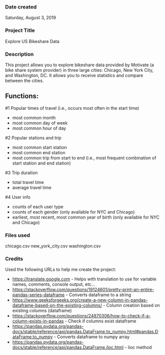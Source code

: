 ### Date created
Saturday, August 3, 2019

### Project Title
Explore US Bikeshare Data

### Description
This project allows you to explore bikeshare data provided by Motivate (a bike share system provider)
in three large cities: Chicago, New York City, and Washington, DC.
It allows you to receive statistics and compare between the cities.

## Functions:

#1 Popular times of travel (i.e., occurs most often in the start time)

  -  most common month
  -  most common day of week
  -  most common hour of day

#2 Popular stations and trip

  -  most common start station
  -  most common end station
  -  most common trip from start to end (i.e., most frequent combination of start station and end station)

#3 Trip duration

  -  total travel time
  -  average travel time

#4 User info

  -  counts of each user type
  -  counts of each gender (only available for NYC and Chicago)
  -  earliest, most recent, most common year of birth (only available for NYC and Chicago)

### Files used
chicago.csv
new_york_city.csv
washington.csv

### Credits
Used the following URLs to help me create the project:
- https://translate.google.com - Helps with translation to use for variable names, comments, console output, etc...
- https://stackoverflow.com/questions/19124601/pretty-print-an-entire-pandas-series-dataframe - Converts dataframe to a string
- https://www.geeksforgeeks.org/create-a-new-column-in-pandas-dataframe-based-on-the-existing-columns/ - Column creation based on existing columns (dataframe)
- https://stackoverflow.com/questions/24870306/how-to-check-if-a-column-exists-in-pandas - Check if columns exist dataframe
- https://pandas.pydata.org/pandas-docs/stable/reference/api/pandas.DataFrame.to_numpy.html#pandas.DataFrame.to_numpy - Converts dataframe to numpy array
- https://pandas.pydata.org/pandas-docs/stable/reference/api/pandas.DataFrame.iloc.html - lioc method
